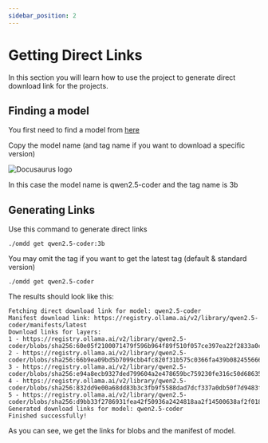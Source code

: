 ```yaml
---
sidebar_position: 2
---
```


# Getting Direct Links

In this section you will learn how to use the project to generate direct download link for the projects.

## Finding a model

You first need to find a model from [here](https://ollama.com/library)

Copy the model name (and tag name if you want to download a specific version)

![Docusaurus logo](/img/model-name-and-tag.png)

In this case the model name is qwen2.5-coder and the tag name is 3b

## Generating Links

Use this command to generate direct links

```shell
./omdd get qwen2.5-coder:3b
```

You may omit the tag if you want to get the latest tag (default & standard version) 

```shell
./omdd get qwen2.5-coder
```

The results should look like this:

```text
Fetching direct download link for model: qwen2.5-coder
Manifest download link: https://registry.ollama.ai/v2/library/qwen2.5-coder/manifests/latest
Download links for layers:
1 - https://registry.ollama.ai/v2/library/qwen2.5-coder/blobs/sha256:60e05f2100071479f596b964f89f510f057ce397ea22f2833a0cfe029bfc2463
2 - https://registry.ollama.ai/v2/library/qwen2.5-coder/blobs/sha256:66b9ea09bd5b7099cbb4fc820f31b575c0366fa439b08245566692c6784e281e
3 - https://registry.ollama.ai/v2/library/qwen2.5-coder/blobs/sha256:e94a8ecb9327ded799604a2e478659bc759230fe316c50d686358f932f52776c
4 - https://registry.ollama.ai/v2/library/qwen2.5-coder/blobs/sha256:832dd9e00a68dd83b3c3fb9f5588dad7dcf337a0db50f7d9483f310cd292e92e
5 - https://registry.ollama.ai/v2/library/qwen2.5-coder/blobs/sha256:d9bb33f2786931fea42f50936a2424818aa2f14500638af2f01861eb2c8fb446
Generated download links for model: qwen2.5-coder
Finished successfully!

```

As you can see, we get the links for blobs and the manifest of model.
